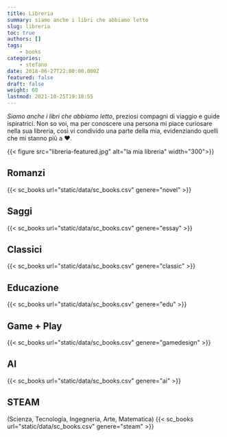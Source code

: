 ```yaml
---
title: Libreria
summary: siamo anche i libri che abbiamo letto
slug: libreria
toc: true
authors: []
tags:
    - books
categories:
    - stefano
date: 2018-06-27T22:00:00.000Z
featured: false
draft: false
weight: 60
lastmod: 2021-10-25T19:18:55
---
```

_Siamo anche i libri che abbiamo letto_, preziosi compagni di viaggio e guide ispiratrici. Non so voi, ma per conoscere una persona mi piace curiosare nella sua libreria, così vi condivido una parte della mia, evidenziando quelli che mi stanno più a ❤️.

{{< figure src="libreria-featured.jpg" alt="la mia libreria" width="300">}}

## Romanzi
{{< sc_books url="static/data/sc_books.csv" genere="novel" >}}

## Saggi
{{< sc_books url="static/data/sc_books.csv" genere="essay" >}}

## Classici
{{< sc_books url="static/data/sc_books.csv" genere="classic" >}}

## Educazione
{{< sc_books url="static/data/sc_books.csv" genere="edu" >}}

## Game + Play
{{< sc_books url="static/data/sc_books.csv" genere="gamedesign" >}}

## AI 
{{< sc_books url="static/data/sc_books.csv" genere="ai" >}}

## STEAM
(Scienza, Tecnologia, Ingegneria, Arte, Matematica)
{{< sc_books url="static/data/sc_books.csv" genere="steam" >}}
